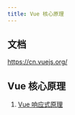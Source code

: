 ```yaml
---
title: Vue 核心原理
---
```


## 文档

https://cn.vuejs.org/

## Vue 核心原理

1. [Vue 响应式原理](./vue/reactive.md)
